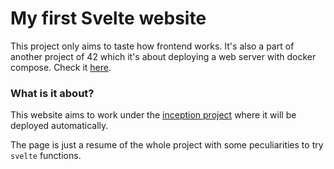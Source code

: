 # My first Svelte website

This project only aims to taste how frontend works. It's also a part of another project of 42 which it's about deploying a web server with docker compose. Check it [here](https://github.com/Pablichu/inception).

### What is it about?

This website aims to work under the [inception project](https://github.com/Pablichu/inception) where it will be deployed automatically.

The page is just a resume of the whole project with some peculiarities to try `svelte` functions.
